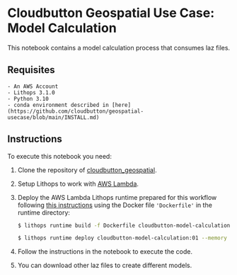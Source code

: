# Cloudbutton Geospatial Use Case: Model Calculation

This notebook contains a model calculation process that consumes laz files.

## Requisites

    - An AWS Account
    - Lithops 3.1.0
    - Python 3.10
    - conda environment described in [here](https://github.com/cloudbutton/geospatial-usecase/blob/main/INSTALL.md)

## Instructions

To execute this notebook you need:

1. Clone the repository of [cloudbutton_geospatial](https://github.com/cloudbutton/geospatial-usecase/tree/main/cloudbutton_geospatial).

2. Setup Lithops to work with [AWS Lambda](https://lithops-cloud.github.io/docs/source/compute_config/aws_lambda.html).

3. Deploy the AWS Lambda Lithops runtime prepared for this workflow following [this instructions](https://github.com/lithops-cloud/lithops/tree/master/runtime/aws_lambda) using the Docker file `'Dockerfile'` in the runtime directory:
   ```bash
   $ lithops runtime build -f Dockerfile cloudbutton-model-calculation:01
   ```
   
   ```bash
   $ lithops runtime deploy cloudbutton-model-calculation:01 --memory 4096
   ```

4. Follow the instructions in the notebook to execute the code.

5. You can download other laz files to create different models.
